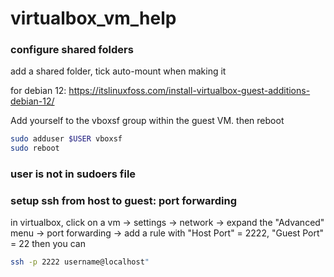 # virtualbox_vm_help

### configure shared folders
add a shared folder, tick auto-mount when making it 

for debian 12: https://itslinuxfoss.com/install-virtualbox-guest-additions-debian-12/

Add yourself to the vboxsf group within the guest VM.
then reboot
```bash
sudo adduser $USER vboxsf
sudo reboot
```

### user is not in sudoers file


### setup ssh from host to guest: port forwarding 
in virtualbox, click on a vm -> settings -> network -> expand the "Advanced" menu -> port forwarding -> add a rule with "Host Port" = 2222, "Guest Port" = 22
then you can 
```bash
ssh -p 2222 username@localhost"
```
